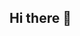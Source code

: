 ## Hi there 👋

<!--
**neha8102008/neha8102008** is a ✨ _special_ ✨ repository because its `README.md` (this file) appears on your GitHub profile.

Here are some ideas to get you started:

**Hi, I'm Neha. I'm an avid reader and a total Hunger Games fanatic (if you have read it, come talk to me!). I also love writing, so if I had any free time, I would be writing.**


- 🌱 I’m currently learning ...
- 👯 I’m looking to collaborate on ...
- 🤔 I’m looking for help with ...
- 💬 Ask me about ...
- 📫 How to reach me: ...
- 😄 Pronouns: ...
- ⚡ Fun fact: ...
-->

